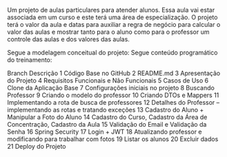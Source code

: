 Um projeto de aulas particulares para atender alunos. Essa aula vai estar associada em um curso e este terá uma área de especialização. O projeto terá o valor da aula e datas para auxiliar a regra de negócio para calcular o valor das aulas e mostrar tanto para o aluno como para o  professor um controle das aulas e dos valores das aulas.

Segue a modelagem conceitual do projeto:
Segue conteúdo programático do treinamento:

Branch	Descrição
1	    Código Base no GitHub
2	    README.md
3	    Apresentação do Projeto
4	    Requisitos Funcionais e Não Funcionais
5	    Casos de Uso
6	    Clone da Aplicação Base
7	    Configurações iniciais no projeto
8	    Buscando Professor
9	    Criando o modelo do professor
10	    Criando DTOs e Mappers
11	    Implementando a rota de busca de professores
12	    Detalhes do Professor – implementando as rotas e tratando exceções
13	    Cadastro do Aluno + Manipular a Foto do Aluno
14	    Cadastro do Curso, Cadastro da Área de Concentração, Cadastro da Aula
15	    Validação do Email e Validação da Senha
16	    Spring Security
17	    Login + JWT
18	    Atualizando professor e modificando para trabalhar com fotos
19	    Listar os alunos
20	    Excluir dados
21	    Deploy do Projeto


